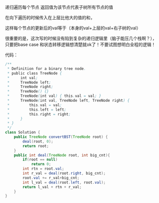 递归遍历每个节点 返回值为该节点代表子树所有节点的值

在向下遍历的时候传入在上层比他大的值的和，

这样每个节点的更新后的val等于（本身的val+上层的val+右子树的val）

很重要的是，这次写的时候没有陷到复杂的递归逻辑里（脑子能压几个栈啊？），只要把base case 和状态转移逻辑想清楚就ok了！不要试图想明白全程的逻辑！

代码：

```java
/**
 * Definition for a binary tree node.
 * public class TreeNode {
 *     int val;
 *     TreeNode left;
 *     TreeNode right;
 *     TreeNode() {}
 *     TreeNode(int val) { this.val = val; }
 *     TreeNode(int val, TreeNode left, TreeNode right) {
 *         this.val = val;
 *         this.left = left;
 *         this.right = right;
 *     }
 * }
 */
class Solution {
    public TreeNode convertBST(TreeNode root) {
        deal(root, 0);
        return root;
    }
    public int deal(TreeNode root, int big_cnt){
        if(root == null)
            return 0;
        int rtn = root.val;
        int r_val = deal(root.right, big_cnt);
        root.val += r_val+big_cnt;
        int l_val = deal(root.left, root.val);
        return l_val + rtn + r_val;
    }
}
```

